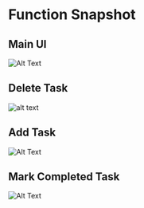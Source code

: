 # Function Snapshot

## Main UI

![Alt Text](assets/mainUI.png)

## Delete Task

![alt text](assets/deleteTask.png)

## Add Task

![Alt Text](assets/addTask.png)

## Mark Completed Task

![Alt Text](assets/markCompletedTask.png)

